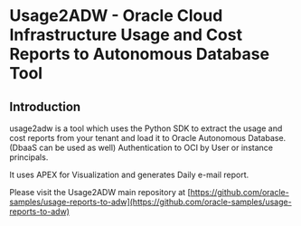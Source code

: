 # Usage2ADW - Oracle Cloud Infrastructure Usage and Cost Reports to Autonomous Database Tool

## Introduction
usage2adw is a tool which uses the Python SDK to extract the usage and cost reports from your tenant and load it to Oracle Autonomous Database. (DbaaS can be used as well)
Authentication to OCI by User or instance principals.

It uses APEX for Visualization and generates Daily e-mail report.

Please visit the Usage2ADW main repository at [https://github.com/oracle-samples/usage-reports-to-adw](https://github.com/oracle-samples/usage-reports-to-adw)
